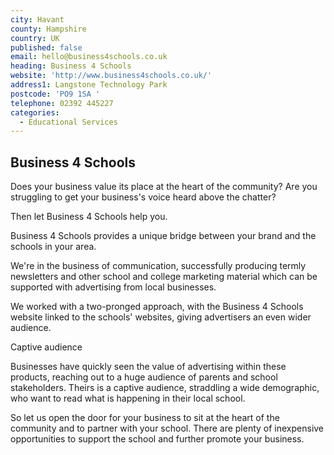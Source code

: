 ```yaml
---
city: Havant
county: Hampshire
country: UK
published: false
email: hello@business4schools.co.uk
heading: Business 4 Schools
website: 'http://www.business4schools.co.uk/'
address1: Langstone Technology Park
postcode: 'PO9 1SA '
telephone: 02392 445227
categories:
  - Educational Services
---
```

## Business 4 Schools

Does your business value its place at the heart of the community?  Are you struggling to get your business's voice heard above the chatter?

Then let Business 4 Schools help you.

Business 4 Schools provides a unique bridge between your brand and the schools in your area.

We're in the business of communication, successfully producing termly newsletters and other school and college marketing material which can be supported with advertising from local businesses.

We worked with a two-pronged approach, with the Business 4 Schools website linked to the schools' websites, giving advertisers an even wider audience.

Captive audience

Businesses have quickly seen the value of advertising within these products, reaching out to a huge audience of parents and school stakeholders.  Theirs is a captive audience, straddling a wide demographic, who want to read what is happening in their local school.

So let us open the door for your business to sit at the heart of the community and to partner with your school.  There are plenty of inexpensive opportunities to support the school and further promote your business.

